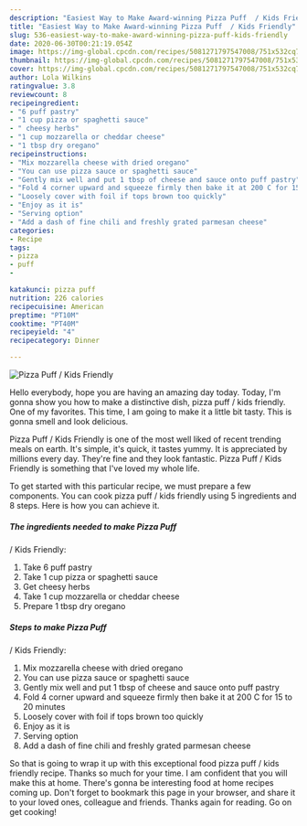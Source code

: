```yaml
---
description: "Easiest Way to Make Award-winning Pizza Puff  / Kids Friendly"
title: "Easiest Way to Make Award-winning Pizza Puff  / Kids Friendly"
slug: 536-easiest-way-to-make-award-winning-pizza-puff-kids-friendly
date: 2020-06-30T00:21:19.054Z
image: https://img-global.cpcdn.com/recipes/5081271797547008/751x532cq70/pizza-puff-kids-friendly-recipe-main-photo.jpg
thumbnail: https://img-global.cpcdn.com/recipes/5081271797547008/751x532cq70/pizza-puff-kids-friendly-recipe-main-photo.jpg
cover: https://img-global.cpcdn.com/recipes/5081271797547008/751x532cq70/pizza-puff-kids-friendly-recipe-main-photo.jpg
author: Lola Wilkins
ratingvalue: 3.8
reviewcount: 8
recipeingredient:
- "6 puff pastry"
- "1 cup pizza or spaghetti sauce"
- " cheesy herbs"
- "1 cup mozzarella or cheddar cheese"
- "1 tbsp dry oregano"
recipeinstructions:
- "Mix mozzarella cheese with dried oregano"
- "You can use pizza sauce or spaghetti sauce"
- "Gently mix well and put 1 tbsp of cheese and sauce onto puff pastry"
- "Fold 4 corner upward and squeeze firmly then bake it at 200 C for 15 to 20 minutes"
- "Loosely cover with foil if tops brown too quickly"
- "Enjoy as it is"
- "Serving option"
- "Add a dash of fine chili and freshly grated parmesan cheese"
categories:
- Recipe
tags:
- pizza
- puff
- 

katakunci: pizza puff  
nutrition: 226 calories
recipecuisine: American
preptime: "PT10M"
cooktime: "PT40M"
recipeyield: "4"
recipecategory: Dinner

---
```



![Pizza Puff 
/ Kids Friendly](https://img-global.cpcdn.com/recipes/5081271797547008/751x532cq70/pizza-puff-kids-friendly-recipe-main-photo.jpg)

Hello everybody, hope you are having an amazing day today. Today, I'm gonna show you how to make a distinctive dish, pizza puff 
/ kids friendly. One of my favorites. This time, I am going to make it a little bit tasty. This is gonna smell and look delicious.

Pizza Puff 
/ Kids Friendly is one of the most well liked of recent trending meals on earth. It's simple, it's quick, it tastes yummy. It is appreciated by millions every day. They're fine and they look fantastic. Pizza Puff 
/ Kids Friendly is something that I've loved my whole life.




To get started with this particular recipe, we must prepare a few components. You can cook pizza puff 
/ kids friendly using 5 ingredients and 8 steps. Here is how you can achieve it.

<!--inarticleads1-->

##### The ingredients needed to make Pizza Puff 
/ Kids Friendly:

1. Take 6 puff pastry
1. Take 1 cup pizza or spaghetti sauce
1. Get  cheesy herbs
1. Take 1 cup mozzarella or cheddar cheese
1. Prepare 1 tbsp dry oregano




<!--inarticleads2-->

##### Steps to make Pizza Puff 
/ Kids Friendly:

1. Mix mozzarella cheese with dried oregano
1. You can use pizza sauce or spaghetti sauce
1. Gently mix well and put 1 tbsp of cheese and sauce onto puff pastry
1. Fold 4 corner upward and squeeze firmly then bake it at 200 C for 15 to 20 minutes
1. Loosely cover with foil if tops brown too quickly
1. Enjoy as it is
1. Serving option
1. Add a dash of fine chili and freshly grated parmesan cheese




So that is going to wrap it up with this exceptional food pizza puff 
/ kids friendly recipe. Thanks so much for your time. I am confident that you will make this at home. There's gonna be interesting food at home recipes coming up. Don't forget to bookmark this page in your browser, and share it to your loved ones, colleague and friends. Thanks again for reading. Go on get cooking!
